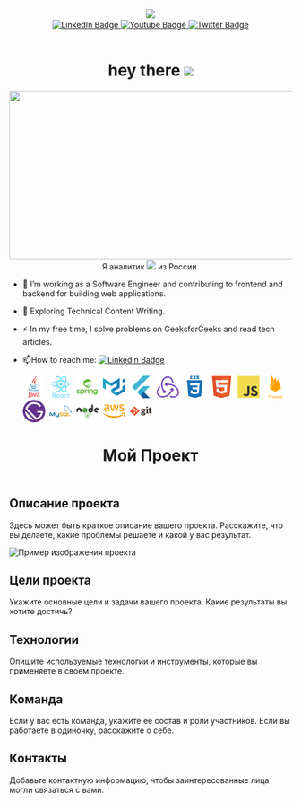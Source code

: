 <div id="header" align="center">
  <img src="https://media.giphy.com/media/M9gbBd9nbDrOTu1Mqx/giphy.gif" width="100"/>
<div id="badges"> 
  <a href="https://t.me/Tailen">
    <img src="https://img.shields.io/badge/Telegram-blue?style=Dynamic badges&logo=telegram&logoColor=white" alt="LinkedIn Badge"/>
  </a>
  <a href="your-youtube-URL">
    <img src="https://img.shields.io/badge/Gmail-red?style=Dynamic badges&logo=gmail&logoColor=white" alt="Youtube Badge"/>
  </a>
  <a href="your-twitter-URL">
    <img src="https://img.shields.io/badge/WhatsApp-green?style=Dynamic badges&logo=WhatsApp&logoColor=white" alt="Twitter Badge"/>
  </a>
</div>
<img src="https://komarev.com/ghpvc/?username=qKasha&style=flat-square&color=blue" alt=""/>

<h1>
  hey there
  <img src="https://media.giphy.com/media/hvRJCLFzcasrR4ia7z/giphy.gif" width="30px"/>
</h1>
<div align="center">
  <img src="https://media.giphy.com/media/dWesBcTLavkZuG35MI/giphy.gif" width="600" height="300"/>
</div>
Я аналитик <img src="https://media.giphy.com/media/WUlplcMpOCEmTGBtBW/giphy.gif" width="30"> из России.
</div>




- :telescope: I’m working as a Software Engineer and contributing to frontend and backend for building web applications.

- :seedling: Exploring Technical Content Writing.

- :zap: In my free time, I solve problems on GeeksforGeeks and read tech articles.

- :mailbox:How to reach me: [![Linkedin Badge](https://img.shields.io/badge/-kakbar-blue?style=flat&logo=Linkedin&logoColor=white)](your-linkedin-url)

  <div>
  <img src="https://github.com/devicons/devicon/blob/master/icons/java/java-original-wordmark.svg" title="Java" alt="Java" width="40" height="40"/>&nbsp;
  <img src="https://github.com/devicons/devicon/blob/master/icons/react/react-original-wordmark.svg" title="React" alt="React" width="40" height="40"/>&nbsp;
  <img src="https://github.com/devicons/devicon/blob/master/icons/spring/spring-original-wordmark.svg" title="Spring" alt="Spring" width="40" height="40"/>&nbsp;
  <img src="https://github.com/devicons/devicon/blob/master/icons/materialui/materialui-original.svg" title="Material UI" alt="Material UI" width="40" height="40"/>&nbsp;
  <img src="https://github.com/devicons/devicon/blob/master/icons/flutter/flutter-original.svg" title="Flutter" alt="Flutter" width="40" height="40"/>&nbsp;
  <img src="https://github.com/devicons/devicon/blob/master/icons/redux/redux-original.svg" title="Redux" alt="Redux " width="40" height="40"/>&nbsp;
  <img src="https://github.com/devicons/devicon/blob/master/icons/css3/css3-plain-wordmark.svg"  title="CSS3" alt="CSS" width="40" height="40"/>&nbsp;
  <img src="https://github.com/devicons/devicon/blob/master/icons/html5/html5-original.svg" title="HTML5" alt="HTML" width="40" height="40"/>&nbsp;
  <img src="https://github.com/devicons/devicon/blob/master/icons/javascript/javascript-original.svg" title="JavaScript" alt="JavaScript" width="40" height="40"/>&nbsp;
  <img src="https://github.com/devicons/devicon/blob/master/icons/firebase/firebase-plain-wordmark.svg" title="Firebase" alt="Firebase" width="40" height="40"/>&nbsp;
  <img src="https://github.com/devicons/devicon/blob/master/icons/gatsby/gatsby-original.svg" title="Gatsby"  alt="Gatsby" width="40" height="40"/>&nbsp;
  <img src="https://github.com/devicons/devicon/blob/master/icons/mysql/mysql-original-wordmark.svg" title="MySQL"  alt="MySQL" width="40" height="40"/>&nbsp;
  <img src="https://github.com/devicons/devicon/blob/master/icons/nodejs/nodejs-original-wordmark.svg" title="NodeJS" alt="NodeJS" width="40" height="40"/>&nbsp;
  <img src="https://github.com/devicons/devicon/blob/master/icons/amazonwebservices/amazonwebservices-plain-wordmark.svg" title="AWS" alt="AWS" width="40" height="40"/>&nbsp;
  <img src="https://github.com/devicons/devicon/blob/master/icons/git/git-original-wordmark.svg" title="Git" **alt="Git" width="40" height="40"/>
</div>



<body>
    <header>
        <h1>Мой Проект</h1>
    </header>
    <div class="container">
        <h2>Описание проекта</h2>
        <p>Здесь может быть краткое описание вашего проекта. Расскажите, что вы делаете, какие проблемы решаете и какой у вас результат.</p>
        <div>
        <img class="project-image" src="project-image.jpg" alt="Пример изображения проекта">
        </div>
        <div>
        <h2>Цели проекта</h2>
        <p>Укажите основные цели и задачи вашего проекта. Какие результаты вы хотите достичь?</p>
        <div>
        <h2>Технологии</h2>
        <p>Опишите используемые технологии и инструменты, которые вы применяете в своем проекте.</p>
        <div>
        <h2>Команда</h2>
        <p>Если у вас есть команда, укажите ее состав и роли участников. Если вы работаете в одиночку, расскажите о себе.</p>
        <div>
        <h2>Контакты</h2>
        <p>Добавьте контактную информацию, чтобы заинтересованные лица могли связаться с вами.</p>
    </div>
</body>
</html>
